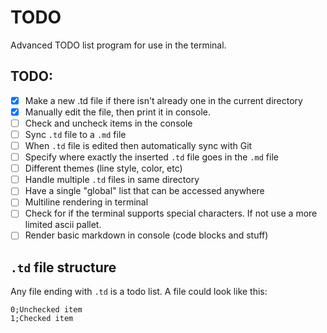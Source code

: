 # TODO
Advanced TODO list program for use in the terminal.

## TODO:
- [x] Make a new .td file if there isn't already one in the current directory
- [x] Manually edit the file, then print it in console.
- [ ] Check and uncheck items in the console
- [ ] Sync `.td` file to a `.md` file
- [ ] When `.td` file is edited then automatically sync with Git
- [ ] Specify where exactly the inserted `.td` file goes in the `.md` file
- [ ] Different themes (line style, color, etc)
- [ ] Handle multiple `.td` files in same directory
- [ ] Have a single "global" list that can be accessed anywhere
- [ ] Multiline rendering in terminal
- [ ] Check for if the terminal supports special characters. If not use a more limited ascii pallet.
- [ ] Render basic markdown in console (code blocks and stuff)

## `.td` file structure
Any file ending with `.td` is a todo list. A file could look like this:
```td
0;Unchecked item
1;Checked item
```